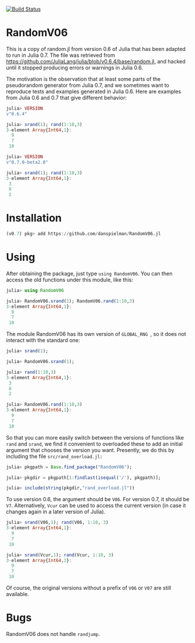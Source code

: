 [![Build Status](https://travis-ci.org/danspielman/RandomV06.jl.svg?branch=master)](https://travis-ci.org/danspielman/RandomV06.jl)

# RandomV06

This is a copy of random.jl from version 0.6 of Julia that has been adapted to run in Julia 0.7.  The file was retrieved from https://github.com/JuliaLang/julia/blob/v0.6.4/base/random.jl, and hacked until it stopped producing errors or warnings in Julia 0.6.

The motivation is the observation that at least some parts of the pseudorandom generator from Julia 0.7, and we sometimes want to reproduce tests and examples generated in Julia 0.6.  Here are examples from Julia 0.6 and 0.7 that give different behavior:

~~~julia
julia> VERSION
v"0.6.4"

julia> srand(1); rand(1:10,3)
3-element Array{Int64,1}:
  9
  7
 10
~~~

~~~julia
julia> VERSION
v"0.7.0-beta2.0"

julia> srand(1); rand(1:10,3)
3-element Array{Int64,1}:
 3
 8
 2
~~~

# Installation

~~~julia
(v0.7) pkg> add https://github.com/danspielman/RandomV06.jl

~~~



# Using

After obtaining the package, just type `using RandomV06`.  You can then access the old functions under this module, like this:

~~~julia
julia> using RandomV06

julia> RandomV06.srand(1); RandomV06.rand(1:10,3)
3-element Array{Int64,1}:
  9
  7
 10
~~~

The module RandomV06 has its own version of `GLOBAL_RNG `, so it does not interact with the standard one:

~~~julia
julia> srand(1);

julia> RandomV06.srand(1);

julia> rand(1:10,3)
3-element Array{Int64,1}:
 3
 8
 2

julia> RandomV06.rand(1:10,3)
3-element Array{Int64,1}:
  9
  7
 10
~~~



So that you can more easily switch between the versions of functions like `rand` and `srand`, we find it convenient to overloaded these to add an initial argument that chooses the version you want.  Presently, we do this by including the file `src/rand_overload.jl:`

~~~julia
julia> pkgpath = Base.find_package("RandomV06");

julia> pkgdir = pkgpath[1:findlast(isequal('/'), pkgpath)];

julia> include(string(pkgdir,"rand_overload.jl"))
~~~



 To use version 0.6, the argument should be `V06`.  For version 0.7, it should be `V7`.  Alternatively, `Vcur` can be used to access the current version (in case it changes again in a later version of Julia).

~~~julia
julia> srand(V06,1); rand(V06, 1:10, 3)
3-element Array{Int64,1}:
  9
  7
 10

julia> srand(Vcur,1); rand(Vcur, 1:10, 3)
3-element Array{Int64,1}:
  9
  7
 10
~~~

Of course, the original versions without a prefix of `V06` or `V07` are still available.



# Bugs

RandomV06 does not handle `randjump`.

